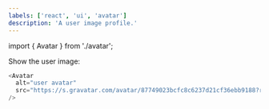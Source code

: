 ```yaml
---
labels: ['react', 'ui', 'avatar']
description: 'A user image profile.'
---
```


import { Avatar } from './avatar';

Show the user image:

```js live
<Avatar
  alt="user avatar"
  src="https://s.gravatar.com/avatar/87749023bcfc8c6237d21cf36ebb9188?rating=g&default=blank&size=122&w=122&h=122&fill=fillmax&bg=fff"
/>
```
